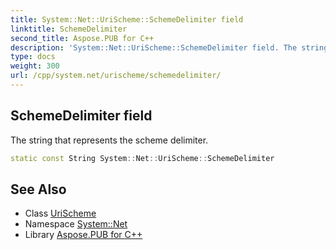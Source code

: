 ```yaml
---
title: System::Net::UriScheme::SchemeDelimiter field
linktitle: SchemeDelimiter
second_title: Aspose.PUB for C++
description: 'System::Net::UriScheme::SchemeDelimiter field. The string that represents the scheme delimiter in C++.'
type: docs
weight: 300
url: /cpp/system.net/urischeme/schemedelimiter/
---
```

## SchemeDelimiter field


The string that represents the scheme delimiter.

```cpp
static const String System::Net::UriScheme::SchemeDelimiter
```

## See Also

* Class [UriScheme](../)
* Namespace [System::Net](../../)
* Library [Aspose.PUB for C++](../../../)
